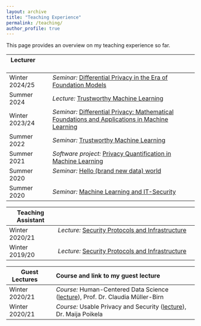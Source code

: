 ```yaml
---
layout: archive
title: "Teaching Experience"
permalink: /teaching/
author_profile: true
---
```


This page provides an overview on my teaching experience so far.


| Lecturer &nbsp; &nbsp; &nbsp; &nbsp; &nbsp;&nbsp; &nbsp; &nbsp; &nbsp;           |                                                               |
| ---------          |:---------                                                      |
| Winter 2024/25        | *Seminar:* [Differential Privacy in the Era of Foundation Models](https://cms.cispa.saarland/dp_in_ml/) |
| Summer 2024       | *Lecture:* [Trustworthy Machine Learning](https://cms.cispa.saarland/tml/) |
| Winter 2023/24        | *Seminar:* [Differential Privacy: Mathematical Foundations and Applications in Machine Learning](https://cms.cispa.saarland/dp_in_ml/) |
| Summer 2022        | *Seminar:* [Trustworthy Machine Learning](/teaching/2022-spring-teaching-trustML) |
| Summer 2021        | *Software project:* [Privacy Quantification in Machine Learning](/teaching/2021-spring-teaching-privML) |
| Summer 2020        | *Seminar:* [Hello (brand new data) world](https://fraboeni.github.io/teaching/2020-spring-teaching-ethicalML)     &nbsp; &nbsp; &nbsp; &nbsp; &nbsp;&nbsp; &nbsp; &nbsp; &nbsp; &nbsp; &nbsp; &nbsp; &nbsp; &nbsp;&nbsp; &nbsp; &nbsp; &nbsp;   &nbsp; &nbsp; &nbsp; &nbsp; &nbsp;&nbsp; &nbsp; &nbsp; &nbsp;     &nbsp; &nbsp; &nbsp; &nbsp; &nbsp;&nbsp; &nbsp; &nbsp; &nbsp;          |
| Summer 2020        | *Seminar:* [Machine Learning and IT-Security](https://fraboeni.github.io/teaching/2020-spring-teaching-ITsecML)                    |

| Teaching Assistant |                                                               |
| ---------          |:---------                                                      |
| Winter 2020/21     | *Lecture:* [Security Protocols and Infrastructure](https://fraboeni.github.io/teaching/2019-fall-teaching-spi)     &nbsp; &nbsp; &nbsp; &nbsp; &nbsp; &nbsp; &nbsp;  &nbsp; &nbsp; &nbsp;  &nbsp; &nbsp; &nbsp; &nbsp; &nbsp;&nbsp; &nbsp; &nbsp; &nbsp;  &nbsp; &nbsp; &nbsp; &nbsp; &nbsp;&nbsp; &nbsp; &nbsp; &nbsp; &nbsp; &nbsp;     |
| Winter 2019/20     | *Lecture:* [Security Protocols and Infrastructure](https://fraboeni.github.io/teaching/2019-fall-teaching-spi)               |


| Guest Lectures   &nbsp;&nbsp;&nbsp; &nbsp; | Course and link to my guest lecture                                                             |
| ---------          |:---------                                                      |
| Winter 2020/21     | *Course:* Human-Centered Data Science ([lecture](https://fraboeni.github.io/talks/2021-02-01-talk-4)), Prof. Dr. Claudia Müller-Birn      &nbsp;&nbsp; &nbsp; &nbsp;       |
| Winter 2020/21     | *Course:* Usable Privacy and Security ([lecture](https://fraboeni.github.io/talks/2021-01-12-talk-3)), Dr. Maija Poikela               |


